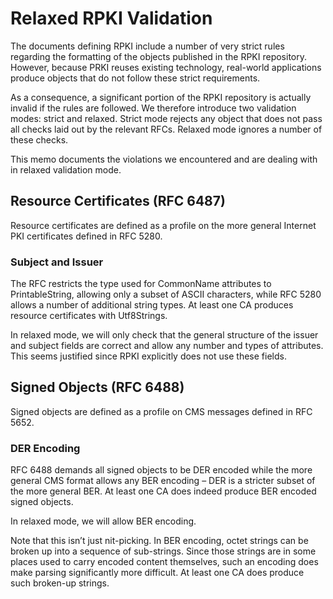 # Relaxed RPKI Validation

The documents defining RPKI include a number of very strict rules
regarding the formatting of the objects published in the RPKI repository.
However, because PRKI reuses existing technology, real-world applications
produce objects that do not follow these strict requirements.

As a consequence, a significant portion of the RPKI repository is actually
invalid if the rules are followed. We therefore introduce two validation
modes: strict and relaxed. Strict mode rejects any object that does not
pass all checks laid out by the relevant RFCs. Relaxed mode ignores a
number of these checks.

This memo documents the violations we encountered and are dealing with in
relaxed validation mode.


## Resource Certificates (RFC 6487)

Resource certificates are defined as a profile on the more general
Internet PKI certificates defined in RFC 5280.


### Subject and Issuer

The RFC restricts the type used for CommonName attributes to
PrintableString, allowing only a subset of ASCII characters, while RFC
5280 allows a number of additional string types. At least one CA produces
resource certificates with Utf8Strings.

In relaxed mode, we will only check that the general structure of the
issuer and subject fields are correct and allow any number and types of
attributes. This seems justified since RPKI explicitly does not use these
fields.


## Signed Objects (RFC 6488)

Signed objects are defined as a profile on CMS messages defined in RFC
5652.


### DER Encoding

RFC 6488 demands all signed objects to be DER encoded while the more
general CMS format allows any BER encoding – DER is a stricter subset of
the more general BER. At least one CA does indeed produce BER encoded
signed objects.

In relaxed mode, we will allow BER encoding.

Note that this isn’t just nit-picking. In BER encoding, octet strings can
be broken up into a sequence of sub-strings. Since those strings are in
some places used to carry encoded content themselves, such an encoding
does make parsing significantly more difficult. At least one CA does
produce such broken-up strings.

